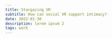 ```yaml
---
title: Stargazing VR
subtitle: How can social VR support intimacy?
date: 2022-01-30
description: lorem ipsum 2
tags: work
---
```

